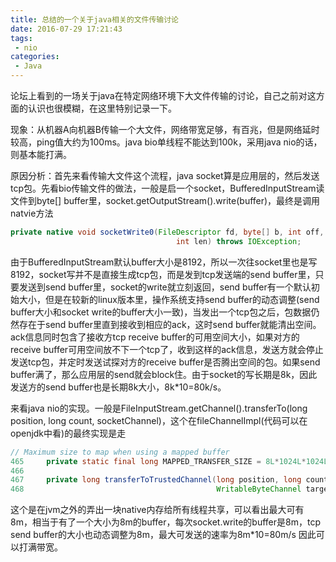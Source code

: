 ```yaml
---
title: 总结的一个关于java相关的文件传输讨论
date: 2016-07-29 17:21:43
tags:
 - nio
categories:
 - Java
---
```


论坛上看到的一场关于java在特定网络环境下大文件传输的讨论，自己之前对这方面的认识也很模糊，在这里特别记录一下。

现象：从机器A向机器B传输一个大文件，网络带宽足够，有百兆，但是网络延时较高，ping值大约为100ms。java bio单线程不能达到100k，采用java nio的话，则基本能打满。

<!-- more -->
原因分析：首先来看传输大文件这个流程，java socket算是应用层的，然后发送tcp包。先看bio传输文件的做法，一般是启一个socket，BufferedInputStream读文件到byte[] buffer里，socket.getOutputStream().write(buffer)，最终是调用natvie方法

```java
private native void socketWrite0(FileDescriptor fd, byte[] b, int off,
                                     int len) throws IOException;
```

由于BufferedInputStream默认buffer大小是8192，所以一次往socket里也是写8192，socket写并不是直接生成tcp包，而是发到tcp发送端的send buffer里，只要发送到send buffer里，socket的write就立刻返回，send buffer有一个默认初始大小，但是在较新的linux版本里，操作系统支持send buffer的动态调整(send buffer大小和socket write的buffer大小一致)，当发出一个tcp包之后，包数据仍然存在于send buffer里直到接收到相应的ack，这时send buffer就能清出空间。ack信息同时包含了接收方tcp receive buffer的可用空间大小，如果对方的receive buffer可用空间放不下一个tcp了，收到这样的ack信息，发送方就会停止发送tcp包，并定时发送试探对方的receive buffer是否腾出空间的包。如果send buffer满了，那么应用层的send就会block住。由于socket的写长期是8k，因此发送方的send buffer也是长期8k大小，8k*10=80k/s。

来看java nio的实现。一般是FileInputStream.getChannel().transferTo(long position, long count, socketChannel)，这个在fileChannelImpl(代码可以在openjdk中看)的最终实现是走

```java
// Maximum size to map when using a mapped buffer
465     private static final long MAPPED_TRANSFER_SIZE = 8L*1024L*1024L;
466 
467     private long transferToTrustedChannel(long position, long count,
468                                           WritableByteChannel target)
```

这个是在jvm之外的弄出一块native内存给所有线程共享，可以看出最大可有8m，相当于有了一个大小为8m的buffer，每次socket.write的buffer是8m，tcp send buffer的大小也动态调整为8m，最大可发送的速率为8m*10=80m/s 因此可以打满带宽。
